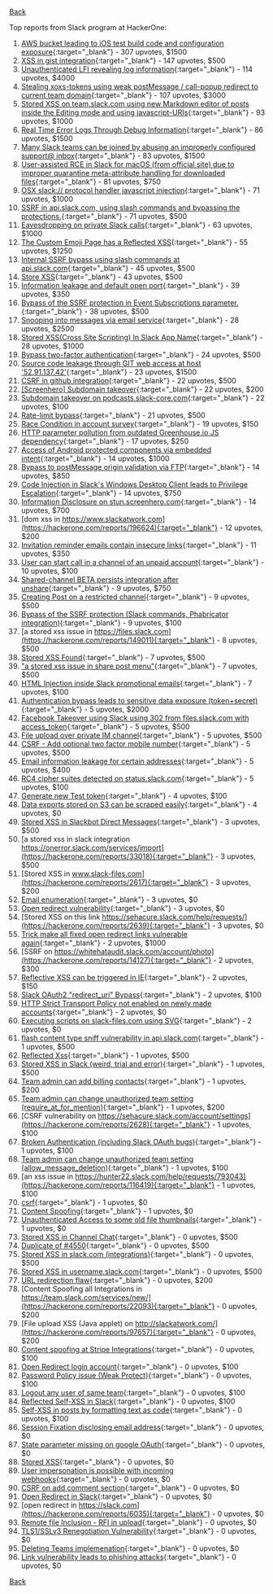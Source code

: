 [Back](../README.md)

Top reports from Slack program at HackerOne:

1. [AWS bucket leading to iOS test build code and configuration exposure](https://hackerone.com/reports/404822){:target="_blank"} - 307 upvotes, $1500
2. [XSS in gist integration](https://hackerone.com/reports/11073){:target="_blank"} - 147 upvotes, $500
3. [Unauthenticated LFI revealing log information](https://hackerone.com/reports/272578){:target="_blank"} - 114 upvotes, $4000
4. [Stealing xoxs-tokens using weak postMessage / call-popup redirect to current team domain](https://hackerone.com/reports/207170){:target="_blank"} - 107 upvotes, $3000
5. [Stored XSS on team.slack.com using new Markdown editor of posts inside the Editing mode and using javascript-URIs](https://hackerone.com/reports/132104){:target="_blank"} - 93 upvotes, $1000
6. [Real Time Error Logs Through Debug Information](https://hackerone.com/reports/503283){:target="_blank"} - 86 upvotes, $1500
7. [Many Slack teams can be joined by abusing an improperly configured support@ inbox](https://hackerone.com/reports/239623){:target="_blank"} - 83 upvotes, $1500
8. [User-assisted RCE in Slack for macOS (from official site) due to improper quarantine meta-attribute handling for downloaded files](https://hackerone.com/reports/470637){:target="_blank"} - 81 upvotes, $750
9. [OSX slack:// protocol handler javascript injection](https://hackerone.com/reports/79348){:target="_blank"} - 71 upvotes, $1000
10. [SSRF in api.slack.com, using slash commands and bypassing the protections.](https://hackerone.com/reports/381129){:target="_blank"} - 71 upvotes, $500
11. [Eavesdropping on private Slack calls](https://hackerone.com/reports/184698){:target="_blank"} - 63 upvotes, $1000
12. [The Custom Emoji Page has a Reflected XSS](https://hackerone.com/reports/258198){:target="_blank"} - 55 upvotes, $1250
13. [Internal SSRF bypass using slash commands at api.slack.com](https://hackerone.com/reports/356765){:target="_blank"} - 45 upvotes, $500
14. [Store XSS](https://hackerone.com/reports/187410){:target="_blank"} - 43 upvotes, $500
15. [Information leakage and default open port](https://hackerone.com/reports/305518){:target="_blank"} - 39 upvotes, $350
16. [Bypass of the SSRF protection in Event Subscriptions parameter.](https://hackerone.com/reports/386292){:target="_blank"} - 38 upvotes, $500
17. [Snooping into messages via email service](https://hackerone.com/reports/163938){:target="_blank"} - 28 upvotes, $2500
18. [Stored XSS(Cross Site Scripting) In Slack App Name](https://hackerone.com/reports/159460){:target="_blank"} - 28 upvotes, $1000
19. [Bypass two-factor authentication](https://hackerone.com/reports/121696){:target="_blank"} - 24 upvotes, $500
20. [Source code leakage through GIT web access at host '52.91.137.42'](https://hackerone.com/reports/148068){:target="_blank"} - 23 upvotes, $1500
21. [CSRF in github integration](https://hackerone.com/reports/174328){:target="_blank"} - 22 upvotes, $500
22. [[Screenhero] Subdomain takeover](https://hackerone.com/reports/142096){:target="_blank"} - 22 upvotes, $200
23. [Subdomain takeover on podcasts.slack-core.com](https://hackerone.com/reports/195350){:target="_blank"} - 22 upvotes, $100
24. [Rate-limit bypass](https://hackerone.com/reports/165727){:target="_blank"} - 21 upvotes, $500
25. [Race Condition in account survey](https://hackerone.com/reports/165570){:target="_blank"} - 19 upvotes, $150
26. [HTTP parameter pollution from outdated Greenhouse.io JS dependency](https://hackerone.com/reports/335339){:target="_blank"} - 17 upvotes, $250
27. [Access of Android protected components via embedded intent](https://hackerone.com/reports/200427){:target="_blank"} - 14 upvotes, $1000
28. [Bypass to postMessage origin validation via FTP](https://hackerone.com/reports/210654){:target="_blank"} - 14 upvotes, $850
29. [Code Injection in Slack's Windows Desktop Client leads to Privilege Escalation](https://hackerone.com/reports/162955){:target="_blank"} - 14 upvotes, $750
30. [Information Disclosure on stun.screenhero.com](https://hackerone.com/reports/175061){:target="_blank"} - 14 upvotes, $700
31. [dom xss in https://www.slackatwork.com](https://hackerone.com/reports/196624){:target="_blank"} - 12 upvotes, $200
32. [Invitation reminder emails contain insecure links](https://hackerone.com/reports/327674){:target="_blank"} - 11 upvotes, $350
33. [User can start call in a channel of an unpaid account](https://hackerone.com/reports/147369){:target="_blank"} - 10 upvotes, $100
34. [Shared-channel BETA persists integration after unshare](https://hackerone.com/reports/291822){:target="_blank"} - 9 upvotes, $750
35. [Creating Post on a restricted channel](https://hackerone.com/reports/151459){:target="_blank"} - 9 upvotes, $500
36. [Bypass of the SSRF protection (Slack commands, Phabricator integration)](https://hackerone.com/reports/61312){:target="_blank"} - 9 upvotes, $100
37. [a stored xss issue in https://files.slack.com](https://hackerone.com/reports/149011){:target="_blank"} - 8 upvotes, $500
38. [Stored XSS Found](https://hackerone.com/reports/9774){:target="_blank"} - 7 upvotes, $500
39. ["a stored xss issue in share post menu"](https://hackerone.com/reports/148848){:target="_blank"} - 7 upvotes, $500
40. [HTML Injection inside Slack promotional emails](https://hackerone.com/reports/321029){:target="_blank"} - 7 upvotes, $100
41. [Authentication bypass leads to sensitive data exposure (token+secret)](https://hackerone.com/reports/129918){:target="_blank"} - 5 upvotes, $2000
42. [Facebook Takeover using Slack using 302 from files.slack.com with access_token](https://hackerone.com/reports/6017){:target="_blank"} - 5 upvotes, $500
43. [File upload over private IM channel](https://hackerone.com/reports/143903){:target="_blank"} - 5 upvotes, $500
44. [CSRF - Add optional two factor mobile number](https://hackerone.com/reports/155774){:target="_blank"} - 5 upvotes, $500
45. [Email information leakage for certain addresses](https://hackerone.com/reports/169992){:target="_blank"} - 5 upvotes, $400
46. [RC4 cipher suites detected on status.slack.com](https://hackerone.com/reports/99157){:target="_blank"} - 5 upvotes, $100
47. [Generate new Test token](https://hackerone.com/reports/147544){:target="_blank"} - 4 upvotes, $100
48. [Data exports stored on S3 can be scraped easily](https://hackerone.com/reports/2746){:target="_blank"} - 4 upvotes, $0
49. [Stored XSS in Slackbot Direct Messages](https://hackerone.com/reports/4561){:target="_blank"} - 3 upvotes, $500
50. [a stored xss in slack integration https://onerror.slack.com/services/import](https://hackerone.com/reports/33018){:target="_blank"} - 3 upvotes, $500
51. [Stored XSS in www.slack-files.com](https://hackerone.com/reports/2617){:target="_blank"} - 3 upvotes, $200
52. [Email enumeration](https://hackerone.com/reports/2766){:target="_blank"} - 3 upvotes, $0
53. [Open redirect vulnerability](https://hackerone.com/reports/2731){:target="_blank"} - 3 upvotes, $0
54. [Stored XSS on this link https://sehacure.slack.com/help/requests/](https://hackerone.com/reports/2639){:target="_blank"} - 3 upvotes, $0
55. [Trick make all fixed open redirect links vulnerable again](https://hackerone.com/reports/104087){:target="_blank"} - 2 upvotes, $1000
56. [SSRF on https://whitehataudit.slack.com/account/photo](https://hackerone.com/reports/14127){:target="_blank"} - 2 upvotes, $300
57. [Reflective XSS can be triggered in IE](https://hackerone.com/reports/2497){:target="_blank"} - 2 upvotes, $150
58. [Slack OAuth2 "redirect_uri" Bypass](https://hackerone.com/reports/2575){:target="_blank"} - 2 upvotes, $100
59. [HTTP Strict Transport Policy not enabled on newly made accounts](https://hackerone.com/reports/26763){:target="_blank"} - 2 upvotes, $0
60. [Executing scripts on slack-files.com using SVG](https://hackerone.com/reports/100565){:target="_blank"} - 2 upvotes, $0
61. [flash content type sniff vulnerability in api.slack.com](https://hackerone.com/reports/3455){:target="_blank"} - 1 upvotes, $500
62. [Reflected Xss](https://hackerone.com/reports/2777){:target="_blank"} - 1 upvotes, $500
63. [Stored XSS in Slack (weird, trial and error)](https://hackerone.com/reports/96337){:target="_blank"} - 1 upvotes, $500
64. [Team admin can add billing contacts](https://hackerone.com/reports/47940){:target="_blank"} - 1 upvotes, $200
65. [Team admin can change unauthorized team setting (require_at_for_mention)](https://hackerone.com/reports/46747){:target="_blank"} - 1 upvotes, $200
66. [CSRF vulnerability on https://sehacure.slack.com/account/settings](https://hackerone.com/reports/2628){:target="_blank"} - 1 upvotes, $100
67. [Broken Authentication (including Slack OAuth bugs)](https://hackerone.com/reports/2559){:target="_blank"} - 1 upvotes, $100
68. [Team admin can change unauthorized team setting (allow_message_deletion)](https://hackerone.com/reports/46750){:target="_blank"} - 1 upvotes, $100
69. [an xss issue in https://hunter22.slack.com/help/requests/793043](https://hackerone.com/reports/116419){:target="_blank"} - 1 upvotes, $100
70. [csrf](https://hackerone.com/reports/2635){:target="_blank"} - 1 upvotes, $0
71. [Content Spoofing](https://hackerone.com/reports/2979){:target="_blank"} - 1 upvotes, $0
72. [Unauthenticated Access to some old file thumbnails](https://hackerone.com/reports/145621){:target="_blank"} - 1 upvotes, $0
73. [Stored XSS in Channel Chat](https://hackerone.com/reports/2652){:target="_blank"} - 0 upvotes, $500
74. [Duplicate of #4550](https://hackerone.com/reports/4638){:target="_blank"} - 0 upvotes, $500
75. [Stored XSS in slack.com (integrations)](https://hackerone.com/reports/10297){:target="_blank"} - 0 upvotes, $500
76. [Stored XSS in username.slack.com](https://hackerone.com/reports/2625){:target="_blank"} - 0 upvotes, $500
77. [URL redirection flaw](https://hackerone.com/reports/2622){:target="_blank"} - 0 upvotes, $200
78. [Content Spoofing all Integrations in https://team.slack.com/services/new/](https://hackerone.com/reports/22093){:target="_blank"} - 0 upvotes, $200
79. [File upload XSS (Java applet) on http://slackatwork.com/](https://hackerone.com/reports/97657){:target="_blank"} - 0 upvotes, $200
80. [Content spoofing at Stripe Integrations](https://hackerone.com/reports/21248){:target="_blank"} - 0 upvotes, $100
81. [Open Redirect login account](https://hackerone.com/reports/16718){:target="_blank"} - 0 upvotes, $100
82. [Password Policy issue (Weak Protect)](https://hackerone.com/reports/17160){:target="_blank"} - 0 upvotes, $100
83. [Logout any user of same team](https://hackerone.com/reports/54610){:target="_blank"} - 0 upvotes, $100
84. [Reflected Self-XSS in Slack](https://hackerone.com/reports/97683){:target="_blank"} - 0 upvotes, $100
85. [Self-XSS in posts by formatting text as code](https://hackerone.com/reports/89505){:target="_blank"} - 0 upvotes, $100
86. [Session Fixation disclosing email address](https://hackerone.com/reports/2582){:target="_blank"} - 0 upvotes, $0
87. [State parameter missing on google OAuth](https://hackerone.com/reports/2688){:target="_blank"} - 0 upvotes, $0
88. [Stored XSS](https://hackerone.com/reports/2926){:target="_blank"} - 0 upvotes, $0
89. [User impersonation is possible with incoming webhooks](https://hackerone.com/reports/3722){:target="_blank"} - 0 upvotes, $0
90. [CSRF on add comment section](https://hackerone.com/reports/2638){:target="_blank"} - 0 upvotes, $0
91. [Open Redirect in Slack](https://hackerone.com/reports/4549){:target="_blank"} - 0 upvotes, $0
92. [open redirect in https://slack.com](https://hackerone.com/reports/6035){:target="_blank"} - 0 upvotes, $0
93. [Remote file Inclusion - RFI in upload](https://hackerone.com/reports/14092){:target="_blank"} - 0 upvotes, $0
94. [TLS1/SSLv3 Renegotiation Vulnerability](https://hackerone.com/reports/5617){:target="_blank"} - 0 upvotes, $0
95. [Deleting Teams implemenation](https://hackerone.com/reports/2975){:target="_blank"} - 0 upvotes, $0
96. [Link vulnerability leads to phishing attacks](https://hackerone.com/reports/66994){:target="_blank"} - 0 upvotes, $0


[Back](../README.md)